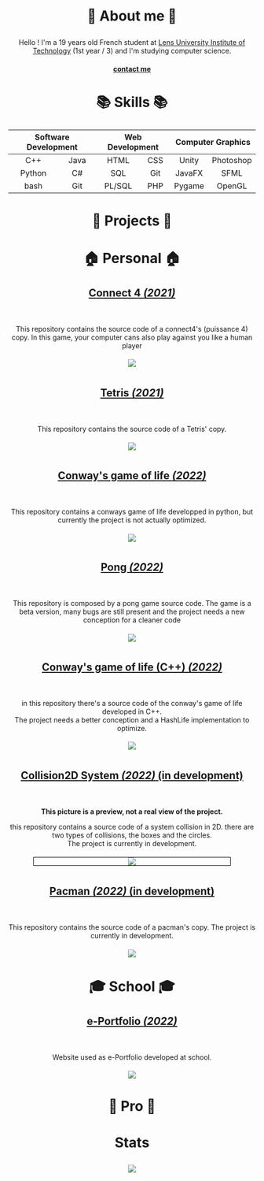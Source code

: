 # <p align="center">👦 About me 👦</p>

<p align="center"> Hello ! I'm a 19 years old French student at <a href="http://www.iut-lens.univ-artois.fr/">Lens University Institute of Technology</a> 
(1st year / 3) and I'm studying computer science.</p>

#### <p align="center">[contact me](mailto:faconicolas@gmail.com)</p>

# <p align="center">📚 Skills 📚</p>

<table align="center">
    <thead>
        <tr>
            <th colspan="2">Software Development</th>
            <th colspan="2">Web Development</th>
            <th colspan="2">Computer Graphics</th>
        </tr>
    </thead>
    <tbody>
        <tr>
            <td align="center">C++</td>
            <td align="center">Java</td>
            <td align="center">HTML</td>
            <td align="center">CSS</td>
            <td align="center">Unity</td>
            <td align="center">Photoshop</td>
        </tr>
        <tr>
            <td align="center">Python</td>
            <td align="center">C#</td>
            <td align="center">SQL</td>
            <td align="center">Git</td>
            <td align="center">JavaFX</td>
            <td align="center">SFML</td>
        </tr>
        <tr>
            <td align="center">bash</td>
            <td align="center">Git</td>
            <td align="center">PL/SQL</td>
            <td align="center">PHP</td>
            <td align="center">Pygame</td>
            <td align="center">OpenGL</td>
        </tr>
    </tbody>
</table>

# <p align="center">📂 Projects 📂</p>
# <p align="center">🏠 Personal 🏠</p>

## <p align="center">[Connect 4 _(2021)_](https://github.com/FACON-Nicolas/Puissance4)</p>

<p align="center">
    <img src="https://img.shields.io/badge/Release-v3.0-blueviolet" alt="">
    <img src="https://img.shields.io/badge/Language-python-005255" alt="">
    <img src="https://img.shields.io/badge/Libraries-pygame-00cfff" alt="">
    <img src="https://img.shields.io/badge/Size-57Ko-f12222" alt="">
    <img src="https://badges.frapsoft.com/os/v2/open-source.svg?v=103" alt="">
</p>

<p align="center">This repository contains the source code of a connect4's (puissance 4) copy. In this game, your computer cans also play against you like a human player</p>

#### <p align="center" style="width: 400px; margin: auto;">![](https://i.ibb.co/PFLPWHh/connect4.png)</p>

#

## <p align="center">[Tetris _(2021)_](https://github.com/FACON-Nicolas/Tetris)</p>

<p align="center">
    <img src="https://img.shields.io/badge/Release-v2.0-blueviolet" alt="">
    <img src="https://img.shields.io/badge/Language-python-005255" alt="">
    <img src="https://img.shields.io/badge/Libraries-pygame_pygame__gui-00cfff" alt="">
    <img src="https://img.shields.io/badge/Size-2.23Mo-f12222" alt="">
    <img src="https://badges.frapsoft.com/os/v2/open-source.svg?v=103" alt="">
</p>

<p align="center">This repository contains the source code of a Tetris' copy.</p>

#### <p align="center" style="width: 400px; margin: auto;">![](https://i.ibb.co/HXgchgG/Tetris.png)</p>

#

## <p align="center">[Conway's game of life _(2022)_](https://github.com/FACON-Nicolas/conways-life-game)</p>

<p align="center">
    <img src="https://img.shields.io/badge/Release-v1.0-blueviolet" alt="">
    <img src="https://img.shields.io/badge/Language-python-005255" alt="">
    <img src="https://img.shields.io/badge/Libraries-pygame_pygame__gui-00cfff" alt="">
    <img src="https://img.shields.io/badge/Size-33.2Ko-f12222" alt="">
    <img src="https://badges.frapsoft.com/os/v2/open-source.svg?v=103" alt="">
</p>

<p align="center">This repository contains a conways game of life developped in python, but currently the project is not actually optimized.</p>

#### <p align="center" style="width: 400px; margin: auto;">![](https://i.ibb.co/LQHJ91W/conway.png)</p>

#

## <p align="center">[Pong _(2022)_](https://github.com/FACON-Nicolas/pong-game)</p>

<p align="center">
    <img src="https://img.shields.io/badge/Release-v1.0-blueviolet" alt="">
    <img src="https://img.shields.io/badge/Language-python-005255" alt="">
    <img src="https://img.shields.io/badge/Libraries-pygame-00cfff" alt="">
    <img src="https://img.shields.io/badge/Libraries-pygame__gui-00cfff" alt="">
    <img src="https://img.shields.io/badge/Size-10.7Mo-f12222" alt="">
    <img src="https://badges.frapsoft.com/os/v2/open-source.svg?v=103" alt="">
</p>

<center>This repository is composed by a pong game source code.
The game is a beta version, many bugs are still present and the project needs a new conception for a cleaner code</center>

#### <p align="center" style="width: 400px; margin: auto;">![](https://i.ibb.co/tYJ7Fd7/pong-main.png)</p>

#

## <p align="center">[Conway's game of life (C++) _(2022)_](https://github.com/FACON-Nicolas/conways-cpp)</p>

<p align="center">
    <img src="https://img.shields.io/badge/Release-v1.0-blue" alt="">
    <img src="https://img.shields.io/badge/Language-C++-0000ff" alt="">
    <img src="https://img.shields.io/badge/Libraries-SFML-00cfff" alt="">
    <img src="https://img.shields.io/badge/Size-21Ko-f12222" alt="">
    <img src="https://badges.frapsoft.com/os/v2/open-source.svg?v=103" alt="">
</p>

<p align="center">in this repository there's a source code of the conway's game of life developed in C++. <br/>
The project needs a better conception and a HashLife implementation to optimize.</p>

#### <p align="center" style="width: 400px; margin: auto;">![](https://i.ibb.co/3BLHn3z/conways-cpp.png)</p>

#

## <p align="center">[Collision2D System _(2022)_ **(in development)**](https://github.com/FACON-Nicolas/Collision2D)</p>

<p align="center">
    <img src="https://img.shields.io/badge/Release-v1.0-blue" alt="">
    <img src="https://img.shields.io/badge/Language-Java-ff0000" alt="">
    <img src="https://img.shields.io/badge/Size-780Ko-f12222" alt="">
    <img src="https://badges.frapsoft.com/os/v2/open-source.svg?v=103" alt="">
</p>

<p align="center"><b>This picture is a preview, not a real view of the project.</b></p>

<p align="center">this repository contains a source code of a system collision in 2D. there are two types of collisions, the boxes and the circles.<br> The project is currently in development.</p>


#### <p align="center" style="width: 400px; margin: auto; border: 1px solid black">![](https://i.ibb.co/txDp9nc/collision2-D-preview.png)</p>

#

## <p align="center">[Pacman _(2022)_ **(in development)**](https://github.com/FACON-Nicolas)</p>

<p align="center">
    <img src="https://img.shields.io/badge/Release-v1.0-blue" alt="">
    <img src="https://img.shields.io/badge/Language-python-0000ff" alt="">
    <img src="https://img.shields.io/badge/Libraries-pygame-00cfff" alt="">
    <img src="https://img.shields.io/badge/Libraries-pygame__gui-00cfff" alt="">
    <img src="https://img.shields.io/badge/Size-21Ko-f12222" alt="">
    <img src="https://badges.frapsoft.com/os/v2/open-source.svg?v=103" alt="">
</p>

<p align="center">This repository contains the source code of a pacman's copy. The project is currently in development.</p>

#### <p align="center" style="width: 400px; margin: auto;">![](https://i.ibb.co/1LQdLf7/pacman.png)</p>

#

# <p align="center">🎓 School 🎓</p>

## <p align="center">[e-Portfolio _(2022)_ ](https://github.com/FACON-Nicolas)</p>

<p align="center">
    <img src="https://img.shields.io/badge/Release-v1.0-blue" alt="">
    <img src="https://img.shields.io/badge/Language-HTML/Markdown -ff4400" alt="">
    <img src="https://img.shields.io/badge/Libraries-hugo-00cfff" alt="">
    <img src="https://img.shields.io/badge/Libraries-bulma-00cfff" alt="">
    <img src="https://badges.frapsoft.com/os/v2/open-source.svg?v=103" alt="">
</p>

<p align="center">Website used as e-Portfolio developed at school.</p>

#### <p align="center" style="width: 400px; margin: auto;">![](https://i.ibb.co/bzD1Vnv/site-hugo.png)</p>

#

# <p align="center">💼 Pro 💼</p>


# <p align="center">Stats</p>

<p align="center">
    <img src="https://github-readme-stats.vercel.app/api?username=FACON-Nicolas&theme=radical">
</p>